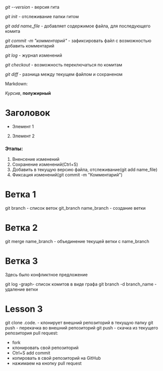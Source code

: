 *git --version* - версия гита

*git init* - отслеживание папки гитом

*git add name_file* - добавляет содержимое файла, для последующего комита

*git commit -m "комментарий"* - зафиксировать файл с возможностью добавить комментарий

*git log* - журнал изменений

*git checkout* - возможность переключаться по комитам

*git diff* - разница между текущем файлом и сохраненом

Markdown:

*Курсив*, **полужирный**
# Заголовок
* Элемент 1
2. Элемент 2

### Этапы:
1. Вненсение изменений
2. Сохранение изменений(Ctrl+S)
3. Добавить в текущую версию файла, отслеживание(git add name_file)
4. Фиксация изменений(git commit -m "Комментарий")

# Ветка 1

git branch - список веток
git_branch name_branch - создание ветки

# Ветка 2

git merge name_branch - объединение текущей ветки с name_branch

# Ветка 3

Здесь было конфликтное предложение

git log -graph- список комитов  в виде графа
git branch -d branch_name - удаление ветки

# Lesson 3

git clone .code. - клонирует внешний репозиторий в текущую папку
git push - перекачка во внешний репозиторий
git push - скачка из текущего репозитория
pull request:
* fork
* клонировать свой репозиторий
* Ctrl+S add commit
* копировать в свой репозиторий на GitHub
* нажимаем на кнопку pull request